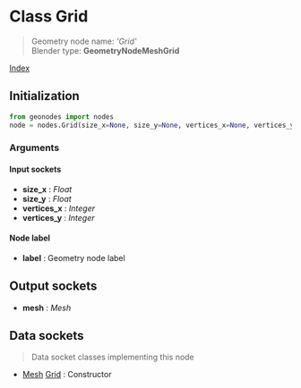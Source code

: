
# Class Grid

> Geometry node name: _'Grid'_<br>Blender type:  **GeometryNodeMeshGrid**


[Index](/docs/index.md)

## Initialization


```python
from geonodes import nodes
node = nodes.Grid(size_x=None, size_y=None, vertices_x=None, vertices_y=None, label=None)
```


### Arguments


#### Input sockets



- **size_x** : _Float_
- **size_y** : _Float_
- **vertices_x** : _Integer_
- **vertices_y** : _Integer_



#### Node label



- **label** : Geometry node label



## Output sockets



- **mesh** : _Mesh_



## Data sockets

> Data socket classes implementing this node




- [Mesh](../sockets/Mesh.md) [Grid](../sockets/Mesh.md#grid) : Constructor


